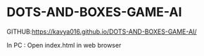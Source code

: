 # DOTS-AND-BOXES-GAME-AI
GITHUB:https://kavya016.github.io/DOTS-AND-BOXES-GAME-AI/




In PC : Open index.html in web browser
